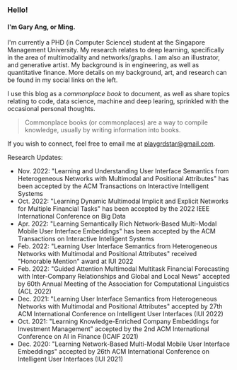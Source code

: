 ### Hello!
#### I'm Gary Ang, or Ming.

I'm currently a PHD (in Computer Science) student at the Singapore Management University. My research relates to deep learning, specifically in the area of multimodality and networks/graphs.
I am also an illustrator, and generative artist. My background is in engineering, as well as quantitative finance. More details on my background, art, and research can be found in my social links on the left.

I use this blog as a _commonplace book_ to document, as well as share topics relating to code, data science, machine and deep learing, sprinkled with the occasional personal thoughts.

> Commonplace books (or commonplaces) are a way to compile knowledge, usually by writing information into books.

If you wish to connect, feel free to email  me at playgrdstar@gmail.com.

Research Updates:
- Nov. 2022: "Learning and Understanding User Interface Semantics from Heterogeneous Networks with Multimodal and Positional Attributes" has been accepted by the ACM Transactions on Interactive Intelligent Systems
- Oct. 2022: "Learning Dynamic Multimodal Implicit and Explicit Networks for Multiple Financial Tasks" has been accepted by the 2022 IEEE International Conference on Big Data
- Apr. 2022: "Learning Semantically Rich Network-Based Multi-Modal Mobile User Interface Embeddings" has been accepted by the ACM Transactions on Interactive Intelligent Systems 
- Feb. 2022: "Learning User Interface Semantics from Heterogeneous Networks with Multimodal and Positional Attributes" received "Honorable Mention" award at IUI 2022
- Feb. 2022: "Guided Attention Multimodal Multitask Financial Forecasting with Inter-Company Relationships and Global and Local News" accepted by 60th Annual Meeting of the Association for Computational Linguistics (ACL 2022)
- Dec. 2021: "Learning User Interface Semantics from Heterogeneous Networks with Multimodal and Positional Attributes" accepted by 27th ACM International Conference on Intelligent User Interfaces (IUI 2022)
- Oct. 2021: "Learning Knowledge-Enriched Company Embeddings for Investment Management" accepted by the 2nd ACM International Conference on AI in Finance (ICAIF 2021)
- Dec. 2020: "Learning Network-Based Multi-Modal Mobile User Interface Embeddings" accepted by 26th ACM International Conference on Intelligent User Interfaces (IUI 2021) 